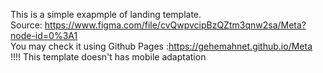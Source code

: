
This is a simple exapmple of landing template.
</br>
Source: https://www.figma.com/file/cvQwpvcipBzQZtm3qnw2sa/Meta?node-id=0%3A1
</br>
You may check it using Github Pages :https://gehemahnet.github.io/Meta
</br>
!!!!
This template doesn't has mobile adaptation
